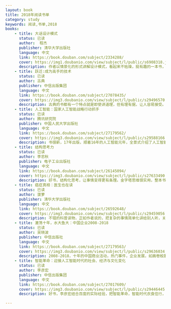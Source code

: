 ```yaml
---
layout: book
title: 2018年阅读书单
category: study
keywords: 阅读,书单,2018
books: 
    - title: 大话设计模式
      status: 已读
      author:  程杰  
      publisher: 清华大学出版社
      language: 中文
      link: https://book.douban.com/subject/2334288/    
      cover: https://img1.doubanio.com/view/subject/l/public/s6908318.jpg
      description: 作者以情景化的形式讲解设计模式，看起来不枯燥，挺有趣的一本书，看完后，再动手练练，设计模式基本算是了解了。
    - title: 跃迁:成为高手的技术
      status: 已读
      author: 古典
      publisher: 中信出版集团
      language: 中文
      link: https://book.douban.com/subject/27078435/       
      cover: https://img3.doubanio.com/view/subject/l/public/s29496570.jpg
      description: 古典的书都有一个特点就是即使讲道理，但有理有据，让人容易接受。这本书介绍了成为高手如何跃迁的技术，了解趋势，懂得站位，构建自己的知识体系等，实用，好书，赞一个。
    - title: 人工智能：国家人工智能战略行动抓手
      status: 已读
      author: 腾讯研究院 
      publisher: 中国人民大学出版社
      language: 中文
      link: https://book.douban.com/subject/27179562/      
      cover: https://img3.doubanio.com/view/subject/l/public/s29588166.jpg
      description: 书很新，17年出版，顺着16年的人工智能元年，全景式介绍了人工智能，包括人工智能的发展史，人工智能技术，产业动向，法律，伦理，治理等，也对世界主要的大国对人工智能的政策与发展计划。未来人工智能将会飞速发展，超级人工智能的到来，看得还是有点担忧，看着看着就想起了x战警中的哨兵和复仇者联盟中的奥创……
    - title: 结构思考力
      status: 已读
      author: 李忠秋 
      publisher: 电子工业出版社
      language: 中文
      link: https://book.douban.com/subject/26145094/     
      cover: https://img3.doubanio.com/view/subject/l/public/s27633490.jpg
      description: 好书，结构化思考，让事情变得更有条理。金字塔思维很实用，整本书本身就是基于这种思维和结构编写，易学易懂。
    - title: 癌症真相：医生也在读
      status: 已读
      author: 菠萝 
      publisher: 清华大学出版社
      language: 中文
      link: https://book.douban.com/subject/26592648/     
      cover: https://img3.doubanio.com/view/subject/l/public/s29459056.jpg
      description: 不错的科普读物，正如作者说的，把复杂的事情简单化讲给别人听，关于癌症，化疗，放疗，免疫治疗，都通俗易懂。
    - title: 激荡十年，水大鱼大：中国企业2008-2018
      status: 已读
      author: 吴晓波 
      publisher: 中信出版社
      language: 中文
      link: https://book.douban.com/subject/27179563/     
      cover: https://img3.doubanio.com/view/subject/l/public/s29636034.jpg
      description: 2008-2018，十年的中国商业活动，热门事件，企业发展，如画卷般展开。好书
    - title: 智能革命：迎接人工智能时代的社会、经济与文化变化
      status: 已读
      author: 李彦宏 
      publisher: 中信出版集团
      language: 中文
      link: https://book.douban.com/subject/27017609/     
      cover: https://img3.doubanio.com/view/subject/l/public/s29446445.jpg
      description: 好书，李彦宏结合百度的实际经验，把智能革命，智能时代衣食住行，伦理，技术，发展，都做了详细的描述。这些年百度默默深耕人工智能，已经有了很大的进步。昨天上去paddlepaddle看了一下，作为人工智能一个开放，学习平台，图像识别，语音处理，自然语言处理，都有相应的接口和学习资料，不错！

---
```



     
  
